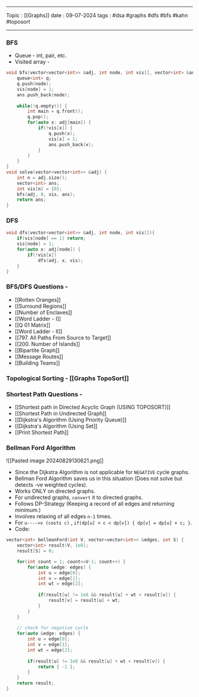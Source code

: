 
---
Topic : [[Graphs]]
date : 09-07-2024
tags : #dsa #graphs #dfs #bfs #kahn #toposort 

---
### BFS
- Queue - int, pair, etc. 
- Visited array - 

```cpp
void bfs(vector<vector<int>> &adj, int node, int vis[], vector<int> &ans) {
	queue<int> q;
	q.push(node);
	vis[node] = 1;
	ans.push_back(node);
	
	while(!q.empty()) {
		int main = q.front();
		q.pop();
		for(auto x: adj[main]) {
			if(!vis[x]) {
				q.push(x);
				vis[x] = 1;
				ans.push_back(x);
			}
		}
	}
}
void solve(vector<vector<int>> &adj) {
	int n = adj.size();
	vector<int> ans;
	int vis[n] = {0};
	bfs(adj, 0, vis, ans);
	return ans;
}
```

### DFS 
```cpp
void dfs(vector<vector<int>> &adj, int node, int vis[]){
	if(vis[node] == 1) return;
	vis[node] = 1;
	for(auto x: adj[node]) {
		if(!vis[x])
			dfs(adj, x, vis);
	}
}
```

### BFS/DFS Questions - 
- [[Rotten Oranges]]
- [[Surround Regions]]
- [[Number of Enclaves]]
- [[Word Ladder - I]]
- [[Q 01 Matrix]]
- [[Word Ladder - II]]
- [[797. All Paths From Source to Target]]
- [[200. Number of Islands]]
- [[Bipartite Graph]]
- [[Message Routes]]
- [[Building Teams]]
### Topological Sorting - [[Graphs TopoSort]]
### Shortest Path Questions - 

- [[Shortest path in Directed Acyclic Graph (USING TOPOSORT)]]
- [[Shortest Path in Undirected Graph]]
- [[Dijkstra's Algorithm (Using Priority Queue)]]
- [[Dijkstra's Algorithm (Using Set]]
- [[Print Shortest Path]]

### Bellman Ford Algorithm

![[Pasted image 20240829130621.png]]

- Since the Dijkstra Algorithm is not applicable for `NEGATIVE` cycle graphs. 
- Bellman Ford Algorithm saves us in this situation (Does not solve but detects -ve weighted cycles). 
- Works ONLY on directed graphs. 
- For undirected graphs, `convert` it to directed graphs.
- Follows DP-Strategy (Keeping a record of all edges and returning minimum.)
- Involves relaxing of all edges `n-1` times. 
- For `u---->v (costs c)` , `if(dp[u] + c < dp[v]) { dp[v] = dp[u] + c; }`.
- Code:

```cpp
vector<int> bellmanFord(int V, vector<vector<int>> &edges, int S) {
	vector<int> result(V, 1e8);
	result[S] = 0;

	for(int count = 1; count<=V-1; count++) {
		for(auto &edge: edges) {
			int u = edge[0];
			int v = edge[1];
			int wt = edge[2];
			
			if(result[u] != 1e8 && result[u] + wt < result[v]) {
				result[v] = result[u] + wt;
			}
		}
	}
	
	// check for negative cycle
	for(auto &edge: edges) {
		int u = edge[0];
		int v = edge[1];
		int wt = edge[2];
		
		if(result[u] != 1e8 && result[u] + wt < result[v]) {
			return { -1 };
		}
	}
	return result;	
}
```